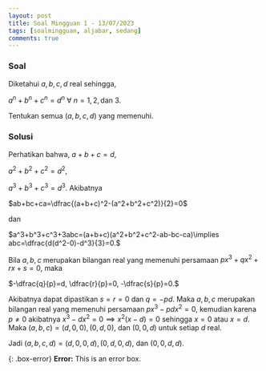 ```yaml
---
layout: post
title: Soal Mingguan 1 - 13/07/2023
tags: [soalmingguan, aljabar, sedang]
comments: true
---
```


### Soal
Diketahui $a, b, c, d$ real sehingga,

$a^n+b^n+c^n=d^n\ \forall\ n=1, 2,\text{dan}\ 3.$

Tentukan semua $(a, b, c, d)$ yang memenuhi.
### Solusi
Perhatikan bahwa,
$a+b+c=d,$

$a^2+b^2+c^2=d^2,$

$a^3+b^3+c^3=d^3.$
Akibatnya

$ab+bc+ca=\dfrac{(a+b+c)^2-(a^2+b^2+c^2)}{2}=0$

dan

$a^3+b^3+c^3+3abc=(a+b+c)(a^2+b^2+c^2-ab-bc-ca)\implies	abc=\dfrac{d(d^2-0)-d^3}{3}=0.$

Bila $a, b, c$ merupakan bilangan real yang memenuhi persamaan $px^3+qx^2+rx+s=0$, maka

$-\dfrac{q}{p}=d,	\dfrac{r}{p}=0, -\dfrac{s}{p}=0.$

Akibatnya dapat dipastikan $s=r=0$ dan $q=-pd$. Maka $a, b, c$ merupakan bilangan real yang memenuhi persamaan $px^3-pdx^2=0$, kemudian karena $p\ne0$ akibatnya $x^3-dx^2=0\implies x^2(x-d)=0$ sehingga $x=0$ atau $x=d$. Maka $(a, b, c)=(d, 0, 0), (0, d, 0),$ dan $(0, 0, d)$ untuk setiap $d$ real.
		
Jadi $(a, b, c, d)=(d, 0, 0, d), (0, d, 0, d),$ dan $(0, 0, d, d)$.

{: .box-error}
**Error:** This is an error box.
